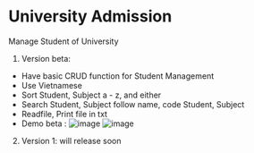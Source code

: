 # University Admission
 Manage Student of University
1) Version beta:
+ Have basic CRUD function for Student Management
+ Use Vietnamese
+ Sort Student, Subject a - z, and either
+ Search Student, Subject follow name, code Student, Subject
+ Readfile, Print file in txt
+ Demo beta : 
![image](https://user-images.githubusercontent.com/92014047/232181860-584c2058-6e02-466b-b8da-607cd95631bd.png)
![image](https://user-images.githubusercontent.com/92014047/232181869-944f8a81-4af9-4d3d-9565-3cf7e065a8dc.png)
2) Version 1: will release soon
